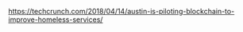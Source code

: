 





https://techcrunch.com/2018/04/14/austin-is-piloting-blockchain-to-improve-homeless-services/
